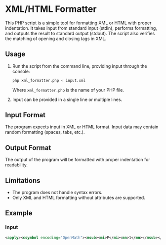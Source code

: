 # XML/HTML Formatter

This PHP script is a simple tool for formatting XML or HTML with proper indentation. It takes input from standard input (stdin), performs formatting, and outputs the result to standard output (stdout). The script also verifies the matching of opening and closing tags in XML.

## Usage

1. Run the script from the command line, providing input through the console:

    ```bash
    php xml_formatter.php < input.xml
    ```

    Where `xml_formatter.php` is the name of your PHP file.

2. Input can be provided in a single line or multiple lines.

## Input Format

The program expects input in XML or HTML format. Input data may contain random formatting (spaces, tabs, etc.).

## Output Format

The output of the program will be formatted with proper indentation for readability.

## Limitations

- The program does not handle syntax errors.
- Only XML and HTML formatting without attributes are supported.

## Example

### Input

```xml
<apply><csymbol encoding="OpenMath"><msub><mi>P</mi><mn>1</mn></msub></csymbol><ci>x</ci></apply>


